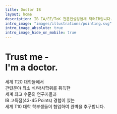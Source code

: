 ```yaml
---
title: Doctor IB
layout: home
description: IB IA/EE/ToK 전문컨설팅업체 닥터IB입니다.
intro_image: "images/illustrations/pointing.svg"
intro_image_absolute: true
intro_image_hide_on_mobile: true
---
```


# Trust me - <br/> I'm a doctor.

세계 T20 대학들에서 </br> 관련분야 최소 석/박사학위를 취득한  <br/>세계 최고 수준의 연구자들과 <br/> IB 고득점(43-45 Points) 경험이 있는 </br> 세계 T10 대학 학부생들이 협업하여 완벽을 추구합니다.
